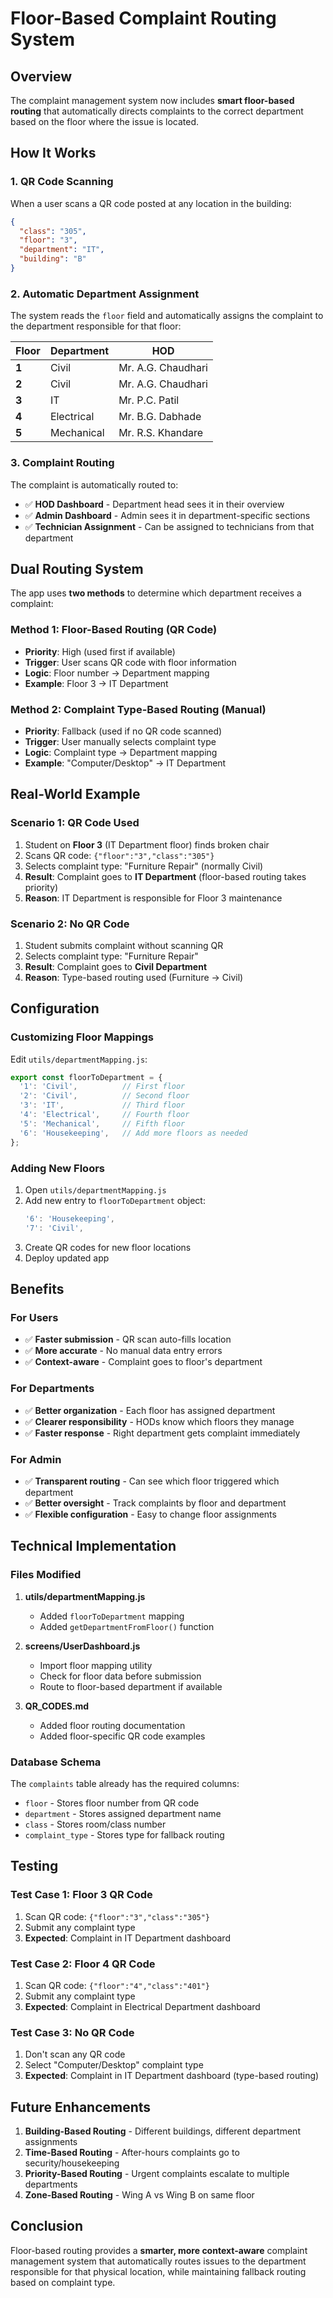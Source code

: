 # Floor-Based Complaint Routing System

## Overview

The complaint management system now includes **smart floor-based routing** that automatically directs complaints to the correct department based on the floor where the issue is located.

## How It Works

### 1. QR Code Scanning
When a user scans a QR code posted at any location in the building:
```json
{
  "class": "305",
  "floor": "3",
  "department": "IT",
  "building": "B"
}
```

### 2. Automatic Department Assignment
The system reads the `floor` field and automatically assigns the complaint to the department responsible for that floor:

| Floor | Department | HOD |
|-------|-----------|-----|
| **1** | Civil | Mr. A.G. Chaudhari |
| **2** | Civil | Mr. A.G. Chaudhari |
| **3** | IT | Mr. P.C. Patil |
| **4** | Electrical | Mr. B.G. Dabhade |
| **5** | Mechanical | Mr. R.S. Khandare |

### 3. Complaint Routing
The complaint is automatically routed to:
- ✅ **HOD Dashboard** - Department head sees it in their overview
- ✅ **Admin Dashboard** - Admin sees it in department-specific sections
- ✅ **Technician Assignment** - Can be assigned to technicians from that department

## Dual Routing System

The app uses **two methods** to determine which department receives a complaint:

### Method 1: Floor-Based Routing (QR Code)
- **Priority**: High (used first if available)
- **Trigger**: User scans QR code with floor information
- **Logic**: Floor number → Department mapping
- **Example**: Floor 3 → IT Department

### Method 2: Complaint Type-Based Routing (Manual)
- **Priority**: Fallback (used if no QR code scanned)
- **Trigger**: User manually selects complaint type
- **Logic**: Complaint type → Department mapping
- **Example**: "Computer/Desktop" → IT Department

## Real-World Example

### Scenario 1: QR Code Used
1. Student on **Floor 3** (IT Department floor) finds broken chair
2. Scans QR code: `{"floor":"3","class":"305"}`
3. Selects complaint type: "Furniture Repair" (normally Civil)
4. **Result**: Complaint goes to **IT Department** (floor-based routing takes priority)
5. **Reason**: IT Department is responsible for Floor 3 maintenance

### Scenario 2: No QR Code
1. Student submits complaint without scanning QR
2. Selects complaint type: "Furniture Repair"
3. **Result**: Complaint goes to **Civil Department**
4. **Reason**: Type-based routing used (Furniture → Civil)

## Configuration

### Customizing Floor Mappings
Edit `utils/departmentMapping.js`:

```javascript
export const floorToDepartment = {
  '1': 'Civil',          // First floor
  '2': 'Civil',          // Second floor
  '3': 'IT',             // Third floor
  '4': 'Electrical',     // Fourth floor
  '5': 'Mechanical',     // Fifth floor
  '6': 'Housekeeping',   // Add more floors as needed
};
```

### Adding New Floors
1. Open `utils/departmentMapping.js`
2. Add new entry to `floorToDepartment` object:
   ```javascript
   '6': 'Housekeeping',
   '7': 'Civil',
   ```
3. Create QR codes for new floor locations
4. Deploy updated app

## Benefits

### For Users
- ✅ **Faster submission** - QR scan auto-fills location
- ✅ **More accurate** - No manual data entry errors
- ✅ **Context-aware** - Complaint goes to floor's department

### For Departments
- ✅ **Better organization** - Each floor has assigned department
- ✅ **Clearer responsibility** - HODs know which floors they manage
- ✅ **Faster response** - Right department gets complaint immediately

### For Admin
- ✅ **Transparent routing** - Can see which floor triggered which department
- ✅ **Better oversight** - Track complaints by floor and department
- ✅ **Flexible configuration** - Easy to change floor assignments

## Technical Implementation

### Files Modified
1. **utils/departmentMapping.js**
   - Added `floorToDepartment` mapping
   - Added `getDepartmentFromFloor()` function

2. **screens/UserDashboard.js**
   - Import floor mapping utility
   - Check for floor data before submission
   - Route to floor-based department if available

3. **QR_CODES.md**
   - Added floor routing documentation
   - Added floor-specific QR code examples

### Database Schema
The `complaints` table already has the required columns:
- `floor` - Stores floor number from QR code
- `department` - Stores assigned department name
- `class` - Stores room/class number
- `complaint_type` - Stores type for fallback routing

## Testing

### Test Case 1: Floor 3 QR Code
1. Scan QR code: `{"floor":"3","class":"305"}`
2. Submit any complaint type
3. **Expected**: Complaint in IT Department dashboard

### Test Case 2: Floor 4 QR Code
1. Scan QR code: `{"floor":"4","class":"401"}`
2. Submit any complaint type
3. **Expected**: Complaint in Electrical Department dashboard

### Test Case 3: No QR Code
1. Don't scan any QR code
2. Select "Computer/Desktop" complaint type
3. **Expected**: Complaint in IT Department dashboard (type-based routing)

## Future Enhancements

1. **Building-Based Routing** - Different buildings, different department assignments
2. **Time-Based Routing** - After-hours complaints go to security/housekeeping
3. **Priority-Based Routing** - Urgent complaints escalate to multiple departments
4. **Zone-Based Routing** - Wing A vs Wing B on same floor

## Conclusion

Floor-based routing provides a **smarter, more context-aware** complaint management system that automatically routes issues to the department responsible for that physical location, while maintaining fallback routing based on complaint type.
